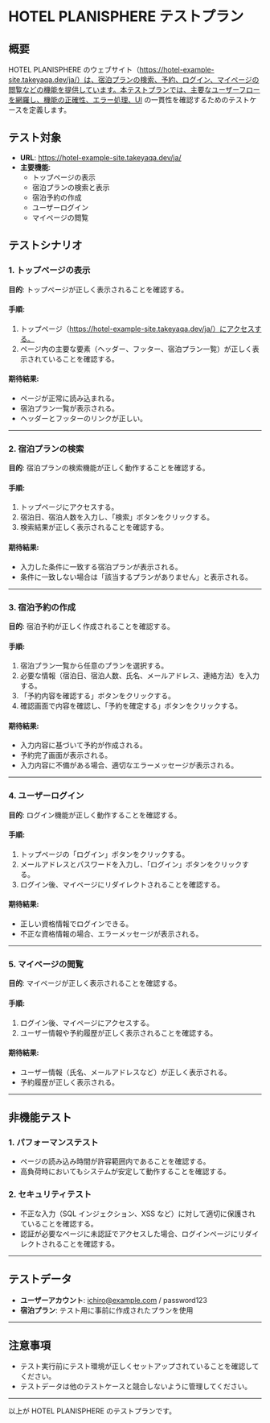 # HOTEL PLANISPHERE テストプラン

## 概要
HOTEL PLANISPHERE のウェブサイト（https://hotel-example-site.takeyaqa.dev/ja/）は、宿泊プランの検索、予約、ログイン、マイページの閲覧などの機能を提供しています。本テストプランでは、主要なユーザーフローを網羅し、機能の正確性、エラー処理、UI の一貫性を確認するためのテストケースを定義します。

## テスト対象
- **URL**: https://hotel-example-site.takeyaqa.dev/ja/
- **主要機能**:
  - トップページの表示
  - 宿泊プランの検索と表示
  - 宿泊予約の作成
  - ユーザーログイン
  - マイページの閲覧

## テストシナリオ

### 1. トップページの表示
**目的**: トップページが正しく表示されることを確認する。

#### 手順:
1. トップページ（https://hotel-example-site.takeyaqa.dev/ja/）にアクセスする。
2. ページ内の主要な要素（ヘッダー、フッター、宿泊プラン一覧）が正しく表示されていることを確認する。

#### 期待結果:
- ページが正常に読み込まれる。
- 宿泊プラン一覧が表示される。
- ヘッダーとフッターのリンクが正しい。

---

### 2. 宿泊プランの検索
**目的**: 宿泊プランの検索機能が正しく動作することを確認する。

#### 手順:
1. トップページにアクセスする。
2. 宿泊日、宿泊人数を入力し、「検索」ボタンをクリックする。
3. 検索結果が正しく表示されることを確認する。

#### 期待結果:
- 入力した条件に一致する宿泊プランが表示される。
- 条件に一致しない場合は「該当するプランがありません」と表示される。

---

### 3. 宿泊予約の作成
**目的**: 宿泊予約が正しく作成されることを確認する。

#### 手順:
1. 宿泊プラン一覧から任意のプランを選択する。
2. 必要な情報（宿泊日、宿泊人数、氏名、メールアドレス、連絡方法）を入力する。
3. 「予約内容を確認する」ボタンをクリックする。
4. 確認画面で内容を確認し、「予約を確定する」ボタンをクリックする。

#### 期待結果:
- 入力内容に基づいて予約が作成される。
- 予約完了画面が表示される。
- 入力内容に不備がある場合、適切なエラーメッセージが表示される。

---

### 4. ユーザーログイン
**目的**: ログイン機能が正しく動作することを確認する。

#### 手順:
1. トップページの「ログイン」ボタンをクリックする。
2. メールアドレスとパスワードを入力し、「ログイン」ボタンをクリックする。
3. ログイン後、マイページにリダイレクトされることを確認する。

#### 期待結果:
- 正しい資格情報でログインできる。
- 不正な資格情報の場合、エラーメッセージが表示される。

---

### 5. マイページの閲覧
**目的**: マイページが正しく表示されることを確認する。

#### 手順:
1. ログイン後、マイページにアクセスする。
2. ユーザー情報や予約履歴が正しく表示されることを確認する。

#### 期待結果:
- ユーザー情報（氏名、メールアドレスなど）が正しく表示される。
- 予約履歴が正しく表示される。

---

## 非機能テスト

### 1. パフォーマンステスト
- ページの読み込み時間が許容範囲内であることを確認する。
- 高負荷時においてもシステムが安定して動作することを確認する。

### 2. セキュリティテスト
- 不正な入力（SQL インジェクション、XSS など）に対して適切に保護されていることを確認する。
- 認証が必要なページに未認証でアクセスした場合、ログインページにリダイレクトされることを確認する。

---

## テストデータ
- **ユーザーアカウント**: ichiro@example.com / password123
- **宿泊プラン**: テスト用に事前に作成されたプランを使用

---

## 注意事項
- テスト実行前にテスト環境が正しくセットアップされていることを確認してください。
- テストデータは他のテストケースと競合しないように管理してください。

---

以上が HOTEL PLANISPHERE のテストプランです。